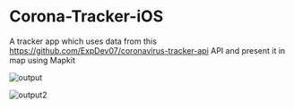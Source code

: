 # Corona-Tracker-iOS

A tracker app which uses data from  this https://github.com/ExpDev07/coronavirus-tracker-api API and present it in map using Mapkit 


![output](https://user-images.githubusercontent.com/51410810/77228908-85b6fe80-6bb0-11ea-8147-cb7e8328fb78.PNG)

![output2](https://user-images.githubusercontent.com/51410810/77228910-88195880-6bb0-11ea-9a96-0d81f4a46824.PNG)
